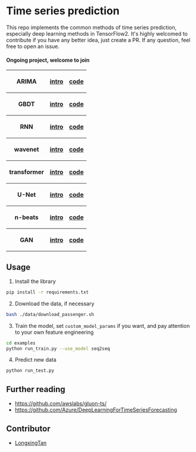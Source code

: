 # Time series prediction
This repo implements the common methods of time series prediction, especially deep learning methods in TensorFlow2. 
It's highly welcomed to contribute if you have any better idea, just create a PR. If any question, feel free to open an issue.

#### Ongoing project, welcome to join

<table style="width:100%" align="center">
  <tr>
    <th>
      <p align="center">
      ARIMA                      
      </p>
    </th>
    <th>
      <p align="center">
           <a href="./docs/arima.md" name="introduction">intro</a>             
      </p>
     </th>
    <th>
       <p align="center">           
           <a href="./deepts/models/arima.py" name="code">code</a>     
      </p>
    </th> 
  </tr>
  <tr>
    <th>
      <p align="center">
      GBDT                  
      </p>
    </th>
    <th>
      <p align="center">
        <a href="./docs/tree.md" name="introduction">intro</a> 
      </p>
    </th>
    <th>   
      <p align="center">
           <a href="./deepts/models/tree.py" name="code">code</a>     
      </p>
    </th>
  </tr>
  <tr>
    <th>
      <p align="center">
      RNN                  
      </p>
    </th>
    <th>
      <p align="center">
           <a href="./docs/rnn.md" name="introduction">intro</a>      
      </p>
    </th>
    <th>
      <p align="center">
           <a href="./deepts/models/seq2seq.py" name="code">code</a>     
      </p>
    </th>
  </tr>
  <tr>
    <th>
      <p align="center">
      wavenet                 
      </p>
    </th>
    <th>
      <p align="center">
           <a href="./docs/wavenet.md" name="introduction">intro</a>      
      </p>
    </th>
    <th>
      <p align="center">
           <a href="./deepts/models/wavenet.py" name="code">code</a>     
      </p>
    </th>
  </tr>
  <tr>
    <th>
      <p align="center">
      transformer           
      </p>
    </th>
    <th>
      <p align="center">
           <a href="./docs/transformer.md" name="introduction">intro</a>              
      </p>   
    </th>
    <th> 
      <p align="center">
           <a href="./deepts/models/transformer.py" name="code">code</a>     
      </p>      
    </th>
  </tr>
  <tr>
    <th>
      <p align="center">
      U-Net                  
      </p>
    </th>
    <th>
      <p align="center">
           <a href="./docs/unet.md" name="introduction">intro</a>     
      </p>
    </th>
    <th>
      <p align="center">
           <a href="./deepts/models/unet.py" name="code">code</a>     
      </p>      
    </th>
  </tr>
  <tr>
    <th>
      <p align="center">
      n-beats                  
      </p>
    </th>
    <th>
      <p align="center">
            <a href="./docs/nbeats.md" name="introduction">intro</a>     
      </p>
    </th>
    <th>
      <p align="center">
           <a href="./deepts/models/nbeats.py" name="code">code</a>     
      </p>      
    </th>
  </tr>
  <tr>
    <th>
      <p align="center">
      GAN                   
      </p>
    </th>
    <th>
      <p align="center">
           <a href="./docs/gan.md" name="introduction">intro</a>      
      </p>
    </th>
    <th>
      <p align="center">
           <a href="./deepts/models/gan.py" name="code">code</a>     
      </p>      
    </th>
  </tr>
</table>


## Usage
1. Install the library
```bash
pip install -r requirements.txt
```
2. Download the data, if necessary
```bash
bash ./data/download_passenger.sh
```
3. Train the model, set `custom_model_params` if you want, and pay attention to your own feature engineering
```bash
cd examples
python run_train.py --use_model seq2seq
```
4. Predict new data
```bash
python run_test.py
```

## Further reading
- https://github.com/awslabs/gluon-ts/
- https://github.com/Azure/DeepLearningForTimeSeriesForecasting

## Contributor
- [LongxingTan](https://longxingtan.github.io/)

